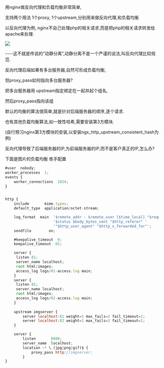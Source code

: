 用nginx做反向代理和负载均衡非常简单,

支持两个用法 1个proxy, 1个upstream,分别用来做反向代理,和负载均衡

以反向代理为例, nginx不自己处理php的相关请求,而是把php的相关请求转发给apache来处理.



![](https://gitee.com/hxc8/images7/raw/master/img/202407190801400.jpg)



----这不就是传说的”动静分离”,动静分离不是一个严谨的说法,叫反向代理比较规范.



反向代理后端如果有多台服务器,自然可形成负载均衡,

但proxy_pass如何指向多台服务器?

把多台服务器用 upstream指定绑定在一起并起个组名,

然后proxy_pass指向该组



默认的均衡的算法很简单,就是针对后端服务器的顺序,逐个请求.

也有其他负载均衡算法,如一致性哈希,需要安装第3方模块.

(自行预习nginx第3方模块的安装,以安装ngx_http_upstream_consistent_hash为例)

反向代理导致了后端服务器的IP,为前端服务器的IP,而不是客户真正的IP,怎么办?



下面是图片的负载均衡 练手配置



```javascript
#user  nobody;
worker_processes  1;
events {
    worker_connections  1024;
}


http {
    include       mime.types;
    default_type  application/octet-stream;

    log_format  main  '$remote_addr - $remote_user [$time_local] "$request" '
                      '$status $body_bytes_sent "$http_referer" '
                      '"$http_user_agent" "$http_x_forwarded_for"';
    sendfile        on;

    #keepalive_timeout  0;
    keepalive_timeout  65;

    server {
     listen 81;
     server_name localhost;    
     root html/images;
     access_log logs/81-access.log main;
    }    
    server {
     listen 82;
     server_name localhost;    
     root html/images;
     access_log logs/82-access.log main;
    }    
 
    upstream imgserver {
    	server localhost:81 weight=1 max_fails=2 fail_timeout=2;
    	server localhost:82 weight=1 max_fails=2 fail_timeout=2;
    }

    server {
        listen       8080;
        server_name  localhost;
        location ~* \.(jpg|png|gif)$ {
            proxy_pass http://imgserver;
        }
}
```

